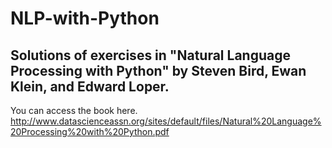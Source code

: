 # NLP-with-Python

Solutions of exercises in "Natural Language Processing with Python" by Steven Bird, Ewan Klein, and Edward Loper.
-----------------------------------------------------------------------------------------------------
You can access the book here.
http://www.datascienceassn.org/sites/default/files/Natural%20Language%20Processing%20with%20Python.pdf

